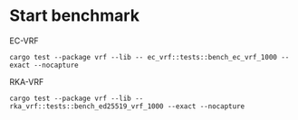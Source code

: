 # Start benchmark
EC-VRF
```
cargo test --package vrf --lib -- ec_vrf::tests::bench_ec_vrf_1000 --exact --nocapture
```

RKA-VRF
```
cargo test --package vrf --lib -- rka_vrf::tests::bench_ed25519_vrf_1000 --exact --nocapture
```